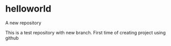 # helloworld
A new repository

This is a test repository with new branch.
First time of creating project using github
